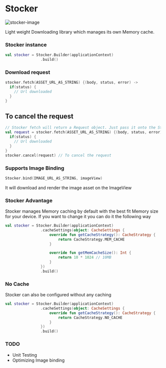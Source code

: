 # Stocker

![stocker-image](https://images.unsplash.com/photo-1518378782190-56da4f3efde6?ixlib=rb-0.3.5&ixid=eyJhcHBfaWQiOjEyMDd9&s=3977b6e56df57f2f1b4019622c6b9a94&auto=format&fit=crop&w=2689&q=80)

Light weight Downloading library which manages its own Memory cache. 


### Stocker instance
```kotlin
val stocker = Stocker.Builder(applicationContext)
                .build()
```
### Download request
```kotlin
stocker.fetch(ASSET_URL_AS_STRING) {(body, status, error) ->    
  if(status) {
    // Url downloaded
  }
}
```
## To cancel the request
```kotlin
// Stocker fetch will return a Request object. Just pass it onto the Stocker.cancel() method. 
val request = stocker.fetch(ASSET_URL_AS_STRING) {(body, status, error) ->    
  if(status) {
    // Url downloaded
  }
}
stocker.cancel(request) // To cancel the request
```
### Supports Image Binding
```kotlin
Stocker.bind(IMAGE_URL_AS_STRING, imageView)
```
It will download and render the image asset on the ImageView

### Stocker Advantage
Stocker manages Memory caching by default with the best fit Memory size for your device. If you want to change it you can
do it the following way
```kotlin
val stocker = Stocker.Builder(applicationContext)
                .cacheSettings(object: CacheSettings {
                    override fun getCacheStrategy(): CacheStrategy {
                        return CacheStrategy.MEM_CACHE
                    }

                    override fun getMemCacheSize(): Int {
                        return 10 * 1024 // 10MB
                    }
                })
                .build()
```

### No Cache
Stocker can also be configured without any caching
```kotlin
val stocker = Stocker.Builder(applicationContext)
                .cacheSettings(object: CacheSettings {
                    override fun getCacheStrategy(): CacheStrategy {
                        return CacheStrategy.NO_CACHE
                    }
                })
                .build()
```

### TODO
* Unit Testing
* Optimizing Image binding
